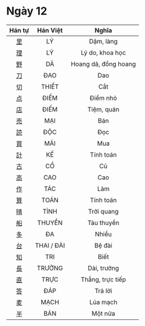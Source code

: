 
# Ngày 12

| Hán tự | Hán Việt | Nghĩa |
| :-------------------------------: | :------: | :------------: |
| [里](https://www.tiengnhatdongian.com/kanji/giai-nghia-kanji-里) | LÝ | Dặm, làng |
| [理](https://www.tiengnhatdongian.com/kanji/giai-nghia-kanji-理) | LÝ | Lý do, khoa học |
| [野](https://www.tiengnhatdongian.com/kanji/giai-nghia-kanji-野) | DÃ | Hoang dã, đồng hoang |
| [刀](https://www.tiengnhatdongian.com/kanji/giai-nghia-kanji-刀) | ĐAO | Dao |
| [切](https://www.tiengnhatdongian.com/kanji/giai-nghia-kanji-切) | THIẾT | Cắt |
| [点](https://www.tiengnhatdongian.com/kanji/giai-nghia-kanji-点) | ĐIỂM | Điểm nhỏ |
| [店](https://www.tiengnhatdongian.com/kanji/giai-nghia-kanji-店) | ĐIẾM | Tiệm, quán |
| [売](https://www.tiengnhatdongian.com/kanji/giai-nghia-kanji-売) | MẠI | Bán |
| [読](https://www.tiengnhatdongian.com/kanji/giai-nghia-kanji-読) | ĐỘC | Đọc |
| [買](https://www.tiengnhatdongian.com/kanji/giai-nghia-kanji-買) | MÃI | Mua |
| [計](https://www.tiengnhatdongian.com/kanji/giai-nghia-kanji-計) | KẾ | Tính toán |
| [古](https://www.tiengnhatdongian.com/kanji/giai-nghia-kanji-古) | CỔ | Cũ |
| [高](https://www.tiengnhatdongian.com/kanji/giai-nghia-kanji-高) | CAO | Cao |
| [作](https://www.tiengnhatdongian.com/kanji/giai-nghia-kanji-作) | TÁC | Làm |
| [算](https://www.tiengnhatdongian.com/kanji/giai-nghia-kanji-算) | TOÁN | Tính toán |
| [晴](https://www.tiengnhatdongian.com/kanji/giai-nghia-kanji-晴) | TÌNH | Trời quang |
| [船](https://www.tiengnhatdongian.com/kanji/giai-nghia-kanji-船) | THUYỀN | Tàu thuyền |
| [多](https://www.tiengnhatdongian.com/kanji/giai-nghia-kanji-多) | ĐA | Nhiều |
| [台](https://www.tiengnhatdongian.com/kanji/giai-nghia-kanji-台) | THAI / ĐÀI | Bệ đài |
| [知](https://www.tiengnhatdongian.com/kanji/giai-nghia-kanji-知) | TRI | Biết |
| [長](https://www.tiengnhatdongian.com/kanji/giai-nghia-kanji-長) | TRƯỜNG | Dài, trưởng |
| [直](https://www.tiengnhatdongian.com/kanji/giai-nghia-kanji-直) | TRỰC | Thẳng, trực tiếp |
| [答](https://www.tiengnhatdongian.com/kanji/giai-nghia-kanji-答) | ĐÁP | Trả lời |
| [麦](https://www.tiengnhatdongian.com/kanji/giai-nghia-kanji-麦) | MẠCH | Lúa mạch |
| [半](https://www.tiengnhatdongian.com/kanji/giai-nghia-kanji-半) | BÁN | Một nửa |
